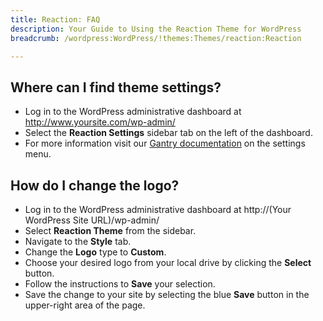 ```yaml
---
title: Reaction: FAQ
description: Your Guide to Using the Reaction Theme for WordPress
breadcrumb: /wordpress:WordPress/!themes:Themes/reaction:Reaction

---
```


Where can I find theme settings?
-----
* Log in to the WordPress administrative dashboard at http://www.yoursite.com/wp-admin/
* Select the **Reaction Settings** sidebar tab on the left of the dashboard.
* For more information visit our [Gantry documentation](http://docs.gantry.org/gantry4/configure) on the settings menu.

How do I change the logo?
-----

* Log in to the WordPress administrative dashboard at http://(Your WordPress Site URL)/wp-admin/
* Select **Reaction Theme** from the sidebar.
* Navigate to the **Style** tab.
* Change the **Logo** type to **Custom**.
* Choose your desired logo from your local drive by clicking the **Select** button.
* Follow the instructions to **Save** your selection.
* Save the change to your site by selecting the blue **Save** button in the upper-right area of the page.

[gantry]: http://docs.gantry.org/gantry4/configure